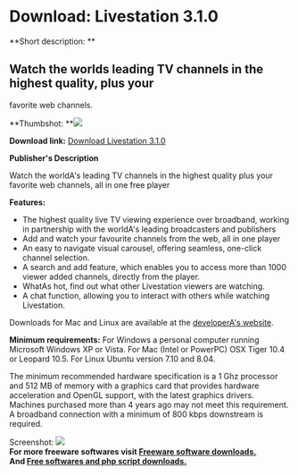 # Download: Livestation 3.1.0

**Short description: **

## Watch the worlds leading TV channels in the highest quality, plus your
favorite web channels.

  
**Thumbshot: **![](http://www.freewarefiles.com/screenshot/livestationplyr_md.jpg)   
  
**Download link:** [Download Livestation 3.1.0](http://freesoftwares.boysofts.com/Livestation_program_43922.html)  
  

**Publisher's Description**  
  

Watch the worldA's leading TV channels in the highest quality plus your
favorite web channels, all in one free player

**Features:**

  * The highest quality live TV viewing experience over broadband, working in partnership with the worldA's leading broadcasters and publishers 
  * Add and watch your favourite channels from the web, all in one player 
  * An easy to navigate visual carousel, offering seamless, one-click channel selection. 
  * A search and add feature, which enables you to access more than 1000 viewer added channels, directly from the player. 
  * WhatAs hot, find out what other Livestation viewers are watching. 
  * A chat function, allowing you to interact with others while watching Livestation. 

Downloads for Mac and Linux are available at the [developerA's
website](http://www.livestation.com/downloads?tracker=home_download).

**Minimum requirements:** For Windows a personal computer running Microsoft Windows XP or Vista. For Mac (Intel or PowerPC) OSX Tiger 10.4 or Leopard 10.5. For Linux Ubuntu version 7.10 and 8.04. 

The minimum recommended hardware specification is a 1 Ghz processor and 512 MB
of memory with a graphics card that provides hardware acceleration and OpenGL
support, with the latest graphics drivers. Machines purchased more than 4
years ago may not meet this requirement. A broadband connection with a minimum
of 800 kbps downstream is required.

  
  
Screenshot: ![](http://www.freewarefiles.com/screenshot/livestationplyr.jpg)  
**For more freeware softwares visit [Freeware software downloads.](http://freesoftwares.boysofts.com/)**   
**And [Free softwares and php script downloads.](http://www.boysofts.com/)**

